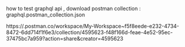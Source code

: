 how to   test graphql api , 
download postman collection : graphql.postman_collection.json

https://.postman.co/workspace/My-Workspace~f5f8eede-e232-4734-8472-6dd714f1f6e3/collection/4595623-f48f166d-feae-4e52-95ec-37475bc7a959?action=share&creator=4595623
